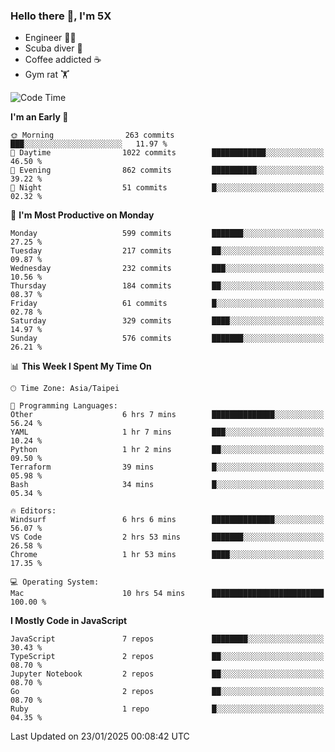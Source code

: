 ### Hello there 👋, I'm 5X

* Engineer 👨‍💻
* Scuba diver 🤿
* Coffee addicted ☕️
* Gym rat 🏋️

<!--START_SECTION:waka-->
![Code Time](http://img.shields.io/badge/Code%20Time-1%2C388%20hrs%2024%20mins-blue)

**I'm an Early 🐤** 

```text
🌞 Morning                263 commits         ███░░░░░░░░░░░░░░░░░░░░░░   11.97 % 
🌆 Daytime                1022 commits        ████████████░░░░░░░░░░░░░   46.50 % 
🌃 Evening                862 commits         ██████████░░░░░░░░░░░░░░░   39.22 % 
🌙 Night                  51 commits          █░░░░░░░░░░░░░░░░░░░░░░░░   02.32 % 
```
📅 **I'm Most Productive on Monday** 

```text
Monday                   599 commits         ███████░░░░░░░░░░░░░░░░░░   27.25 % 
Tuesday                  217 commits         ██░░░░░░░░░░░░░░░░░░░░░░░   09.87 % 
Wednesday                232 commits         ███░░░░░░░░░░░░░░░░░░░░░░   10.56 % 
Thursday                 184 commits         ██░░░░░░░░░░░░░░░░░░░░░░░   08.37 % 
Friday                   61 commits          █░░░░░░░░░░░░░░░░░░░░░░░░   02.78 % 
Saturday                 329 commits         ████░░░░░░░░░░░░░░░░░░░░░   14.97 % 
Sunday                   576 commits         ███████░░░░░░░░░░░░░░░░░░   26.21 % 
```


📊 **This Week I Spent My Time On** 

```text
🕑︎ Time Zone: Asia/Taipei

💬 Programming Languages: 
Other                    6 hrs 7 mins        ██████████████░░░░░░░░░░░   56.24 % 
YAML                     1 hr 7 mins         ███░░░░░░░░░░░░░░░░░░░░░░   10.24 % 
Python                   1 hr 2 mins         ██░░░░░░░░░░░░░░░░░░░░░░░   09.50 % 
Terraform                39 mins             █░░░░░░░░░░░░░░░░░░░░░░░░   05.98 % 
Bash                     34 mins             █░░░░░░░░░░░░░░░░░░░░░░░░   05.34 % 

🔥 Editors: 
Windsurf                 6 hrs 6 mins        ██████████████░░░░░░░░░░░   56.07 % 
VS Code                  2 hrs 53 mins       ███████░░░░░░░░░░░░░░░░░░   26.58 % 
Chrome                   1 hr 53 mins        ████░░░░░░░░░░░░░░░░░░░░░   17.35 % 

💻 Operating System: 
Mac                      10 hrs 54 mins      █████████████████████████   100.00 % 
```

**I Mostly Code in JavaScript** 

```text
JavaScript               7 repos             ████████░░░░░░░░░░░░░░░░░   30.43 % 
TypeScript               2 repos             ██░░░░░░░░░░░░░░░░░░░░░░░   08.70 % 
Jupyter Notebook         2 repos             ██░░░░░░░░░░░░░░░░░░░░░░░   08.70 % 
Go                       2 repos             ██░░░░░░░░░░░░░░░░░░░░░░░   08.70 % 
Ruby                     1 repo              █░░░░░░░░░░░░░░░░░░░░░░░░   04.35 % 
```




 Last Updated on 23/01/2025 00:08:42 UTC
<!--END_SECTION:waka-->

